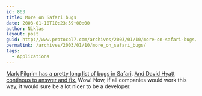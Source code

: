 ```yaml
---
id: 863
title: More on Safari bugs
date: 2003-01-10T10:23:59+00:00
author: Niklas
layout: post
guid: http://www.protocol7.com/archives/2003/01/10/more-on-safari-bugs/
permalink: /archives/2003/01/10/more_on_safari_bugs/
tags:
  - Applications
---
```

<div class='microid-1d154b5d93ef05ed73d5945d03343a5212ad3fc9'>
  <p>
    <a title="Safari information for web designers [dive into mark]" href="http://diveintomark.org/safari/">Mark Pilgrim has a pretty long list of bugs in Safari</a>. <a href="http://www.mozillazine.org/weblogs/hyatt/">And David Hyatt continous to answer and fix.</a> Wow! Now, if all companies would work this way, it would sure be a lot nicer to be a developer.
  </p>
</div>